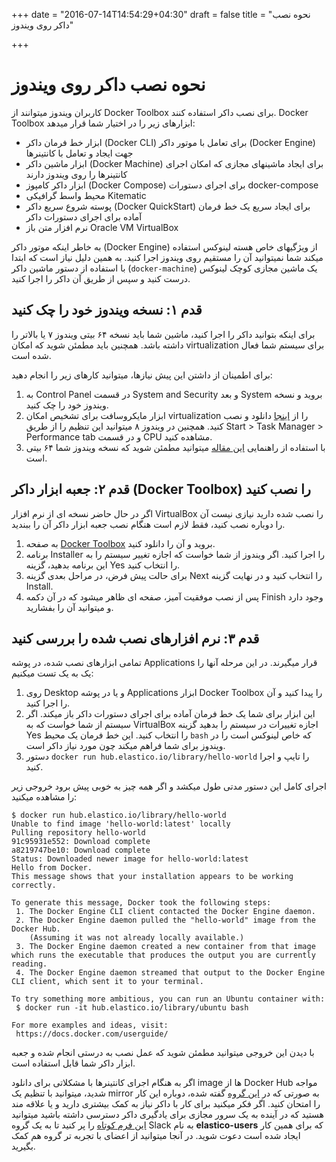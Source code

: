 +++
date = "2016-07-14T14:54:29+04:30"
draft = false
title = "نحوه نصب داکر روی ویندوز"

+++

# نحوه نصب داکر روی ویندوز

کاربران ویندوز میتوانند از Docker Toolbox برای نصب داکر استفاده کنند. Docker Toolbox ابزارهای زیر را در اختیار شما قرار میدهد:

  - ابزار خط فرمان داکر (Docker CLI) برای تعامل با موتور داکر (Docker Engine) جهت ایجاد و تعامل با کانتینرها
  - ابزار ماشین داکر (Docker Machine) برای ایجاد ماشینهای مجازی که امکان اجرای کانتینرها را روی ویندوز دارند
  - ابزار داکر کامپوز (Docker Compose) برای اجرای دستورات docker-compose
  - محیط واسط گرافیکی Kitematic
  - پوسته شروع سریع داکر (Docker QuickStart) برای ایجاد سریع یک خط فرمان آماده برای اجرای دستورات داکر
  - نرم افزار متن باز Oracle VM VirtualBox

به خاطر اینکه موتور داکر (Docker Engine)‌ از ویژگیهای خاص هسته لینوکس استفاده میکند شما نمیتوانید آن را مستقیم روی ویندوز اجرا کنید. به همین دلیل نیاز است که ابتدا با استفاده از دستور ماشین داکر (`docker-machine`) یک ماشین مجازی کوچک لینوکس درست کنید و سپس از طریق آن داکر را اجرا کنید.

## قدم ۱: نسخه ویندوز خود را چک کنید

 برای اینکه بتوانید داکر را اجرا کنید، ماشین شما باید نسخه ۶۴ بیتی ویندوز ۷ یا بالاتر را داشته باشد. همچنین باید مطمئن شوید که امکان virtualization برای سیستم شما فعال شده است.

برای اطمینان از داشتن این پیش نیازها، میتوانید کارهای زیر را انجام دهید:

1.  به Control Panel در قسمت System and Security و بعد System بروید و نسخه ویندوز خود را چک کنید.
1. ابزار مایکروسافت برای تشخیص امکان virtualization را از [اینجا](https://www.microsoft.com/en-au/download/details.aspx?id=592) دانلود و نصب کنید. همچنین در ویندوز ۸ میتوانید این تنظیم را از طریق Start > Task Manager > Performance tab و در قسمت CPU مشاهده کنید.
1. با استفاده از راهنمایی [این مقاله](https://support.microsoft.com/en-us/kb/827218) میتوانید مطمئن شوید که نسخه ویندوز شما ۶۴ بیتی است.

## قدم ۲: جعبه ابزار داکر (Docker Toolbox) را نصب کنید

اگر در حال حاضر نسخه ای از نرم افزار VirtualBox را نصب شده دارید نیازی نیست آن را دوباره نصب کنید، فقط لازم است هنگام نصب جعبه ابزار داکر آن را ببندید.

1. به صفحه [Docker Toolbox](https://www.docker.com/toolbox) بروید و آن را دانلود کنید.
2. برنامه Installer را اجرا کنید. اگر ویندوز از شما خواست که اجازه تغییر سیستم را به این برنامه بدهید، گزینه Yes را انتخاب کنید.
3. برای حالت پیش فرض، در مراحل بعدی گزینه Next را انتخاب کنید و در نهایت گزینه Install.
4. پس از نصب موفقیت آمیز، صفحه ای ظاهر میشود که در آن دکمه Finish وجود دارد و میتوانید آن را بفشارید.

## قدم ۳: نرم افزارهای نصب شده را بررسی کنید
تمامی ابزارهای نصب شده، در پوشه Applications قرار میگیرند. در این مرحله آنها را یک به یک تست میکنیم:

1. روی Desktop و یا در پوشه Applications ابزار Docker Toolbox را پیدا کنید و آن را اجرا کنید.
1. این ابزار برای شما یک خط فرمان آماده برای اجرای دستورات داکر باز میکند. اگر سیستم از شما خواست که به VirtualBox اجازه تغییرات در سیستم را بدهید گزینه Yes را انتخاب کنید. این خط فرمان یک محیط `bash` که خاص لینوکس است را در ویندوز برای شما فراهم میکند چون مورد نیاز داکر است.
1. دستور `docker run hub.elastico.io/library/hello-world` را تایپ و اجرا کنید.

اجرای کامل این دستور مدتی طول میکشد و اگر همه چیز به خوبی پیش برود خروجی زیر را مشاهده میکنید:

	$ docker run hub.elastico.io/library/hello-world
	Unable to find image 'hello-world:latest' locally
	Pulling repository hello-world
	91c95931e552: Download complete
	a8219747be10: Download complete
	Status: Downloaded newer image for hello-world:latest
	Hello from Docker.
	This message shows that your installation appears to be working correctly.

	To generate this message, Docker took the following steps:
	 1. The Docker Engine CLI client contacted the Docker Engine daemon.
	 2. The Docker Engine daemon pulled the "hello-world" image from the Docker Hub.
	    (Assuming it was not already locally available.)
	 3. The Docker Engine daemon created a new container from that image which runs the executable that produces the output you are currently reading.
	 4. The Docker Engine daemon streamed that output to the Docker Engine CLI client, which sent it to your terminal.

	To try something more ambitious, you can run an Ubuntu container with:
	 $ docker run -it hub.elastico.io/library/ubuntu bash

	For more examples and ideas, visit:
	 https://docs.docker.com/userguide/

با دیدن این خروجی میتوانید مطمئن شوید که عمل نصب به درستی انجام شده و جعبه ابزار داکر شما قابل استفاده است.

اگر به هنگام اجرای کانتینرها با مشکلاتی برای دانلود image ها از Docker Hub مواجه شدید، میتوانید با تنظیم یک mirror به صورتی که در [این گروه](https://groups.google.com/forum/#!topic/software-taak/xRmFWrozRoo) گفته شده، دوباره این کار را امتحان کنید.
اگر فکر میکنید برای کار با داکر نیاز به کمک بیشتری دارید و یا علاقه مند هستید که در آینده به یک سرور مجازی برای یادگیری داکر دسترسی داشته باشید میتوانید [این فرم کوتاه](https://docs.google.com/forms/d/1fIYtXM6UaV5pFRBAkNKVNHzBnUg157Sedxds5xYPWDI/viewform?usp=send_form) را پر کنید تا به یک گروه Slack به نام **elastico-users** که برای همین کار ایجاد شده است دعوت شوید. در آنجا میتوانید از اعضای با تجربه تر گروه هم کمک بگیرید.
